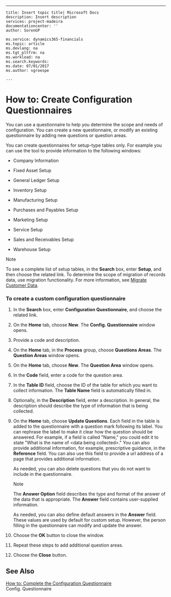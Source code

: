 ---
    title: Insert topic title| Microsoft Docs
    description: Insert description
    services: project-madeira
    documentationcenter: ''
    author: SorenGP

    ms.service: dynamics365-financials
    ms.topic: article
    ms.devlang: na
    ms.tgt_pltfrm: na
    ms.workload: na
    ms.search.keywords:
    ms.date: 07/01/2017
    ms.author: sgroespe

    ---
# How to: Create Configuration Questionnaires
You can use a questionnaire to help you determine the scope and needs of configuration. You can create a new questionnaire, or modify an existing questionnaire by adding new questions or question areas.  
  
 You can create questionnaires for setup-type tables only. For example you can use the tool to provide information to the following windows:  
  
-   Company Information  
  
-   Fixed Asset Setup  
  
-   General Ledger Setup  
  
-   Inventory Setup  
  
-   Manufacturing Setup  
  
-   Purchases and Payables Setup  
  
-   Marketing Setup  
  
-   Service Setup  
  
-   Sales and Receivables Setup  
  
-   Warehouse Setup  
  
> [!NOTE]  
>  To see a complete list of setup tables, in the **Search** box, enter **Setup**, and then choose the related link. To determine the scope of migration of records data, use migration functionality. For more information, see [Migrate Customer Data](../SetupAndAdministration/migrate-customer-data.md).  
  
### To create a custom configuration questionnaire  
  
1.  In the **Search** box, enter **Configuration Questionnaire**, and choose the related link.  
  
2.  On the **Home** tab, choose **New**. The **Config. Questionnaire** window opens.  
  
3.  Provide a code and description.  
  
4.  On the **Home** tab, in the **Process** group, choose **Questions Areas**. The **Question Areas** window opens.  
  
5.  On the **Home** tab, choose **New**. The **Question Area** window opens.  
  
6.  In the **Code** field, enter a code for the question area.  
  
7.  In the **Table ID** field, choose the ID of the table for which you want to collect information. The **Table Name** field is automatically filled in.  
  
8.  Optionally, in the **Description** field, enter a description. In general, the description should describe the type of information that is being collected.  
  
9. On the **Home** tab, choose **Update Questions**. Each field in the table is added to the questionnaire with a question mark following its label. You can rephrase the label to make it clear how the question should be answered. For example, if a field is called "Name," you could edit it to state "What is the name of \<data being collected\>." You can also provide additional information, for example, prescriptive guidance, in the **Reference** field. You can also use this field to provide a url address of a page that provides additional information.  
  
     As needed, you can also delete questions that you do not want to include in the questionnaire.  
  
    > [!NOTE]  
    >  The **Answer Option** field describes the type and format of the answer of the data that is appropriate. The **Answer** field contains user-supplied information.  
    >   
    >  As needed, you can also define default answers in the **Answer** field. These values are used by default for custom setup. However, the person filling in the questionnaire can modify and update the answer.  
  
10. Choose the **OK** button to close the window.  
  
11. Repeat these steps to add additional question areas.  
  
12. Choose the **Close** button.  
  
## See Also  
 [How to: Complete the Configuration Questionnaire](../SetupAndAdministration/how-to-complete-the-configuration-questionnaire.md)   
 Config. Questionnaire